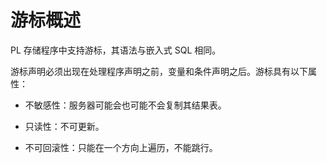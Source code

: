 游标概述 
=========================

PL 存储程序中支持游标，其语法与嵌入式 SQL 相同。

游标声明必须出现在处理程序声明之前，变量和条件声明之后。游标具有以下属性：

* 不敏感性：服务器可能会也可能不会复制其结果表。

  

* 只读性：不可更新。

  

* 不可回滚性：只能在一个方向上遍历，不能跳行。

  



